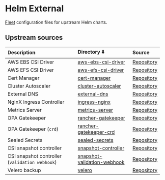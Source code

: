 # Helm External

[Fleet](https://fleet.rancher.io) configuration files for upstream Helm charts.

## Upstream sources

| Description                                    | Directory :arrow_down:                                     | Source                                                                                                     |
| :--------------------------------------------- | :--------------------------------------------------------- | :--------------------------------------------------------------------------------------------------------- |
| AWS EBS CSI Driver                             | [aws-ebs-csi-driver](aws-ebs-csi-driver)                   | [Repository](https://github.com/kubernetes-sigs/aws-ebs-csi-driver/tree/master/charts/aws-ebs-csi-driver)  |
| AWS EFS CSI Driver                             | [aws-efs-csi-driver](aws-efs-csi-driver)                   | [Repository](https://github.com/kubernetes-sigs/aws-efs-csi-driver/tree/master/charts/aws-efs-csi-driver)  |
| Cert Manager                                   | [cert-manager](cert-manager)                               | [Repository](https://github.com/jetstack/cert-manager/tree/master/deploy/charts/cert-manager)              |
| Cluster Autoscaler                             | [cluster-autoscaler](cluster-autoscaler)                   | [Repository](https://github.com/kubernetes/autoscaler/tree/master/charts/cluster-autoscaler)               |
| External DNS                                   | [external-dns](external-dns)                               | [Repository](https://github.com/kubernetes-sigs/external-dns/tree/master/charts/external-dns)              |
| NginX Ingress Controller                       | [ingress-nginx](ingress-nginx)                             | [Repository](https://github.com/kubernetes/ingress-nginx/tree/main/charts/ingress-nginx)                   |
| Metrics Server                                 | [metrics-server](metrics-server)                           | [Repository](https://github.com/bitnami/charts/tree/master/bitnami/metrics-server)                         |
| OPA Gatekeeper                                 | [rancher-gatekeeper](rancher-gatekeeper)                   | [Repository](https://github.com/rancher/charts/tree/dev-v2.6/charts/rancher-gatekeeper)                    |
| OPA Gatekeeper (`crd`)                         | [rancher-gatekeeper-crd](rancher-gatekeeper-crd)           | [Repository](https://github.com/rancher/charts/tree/dev-v2.6/charts/rancher-gatekeeper-crd)                |
| Sealed Secrets                                 | [sealed-secrets](sealed-secrets)                           | [Repository](https://github.com/bitnami-labs/sealed-secrets/tree/main/helm/sealed-secrets)                 |
| CSI snapshot controller                        | [snapshot-controller](snapshot-controller)                 | [Repository](https://github.com/piraeusdatastore/helm-charts/tree/main/charts/snapshot-controller)         |
| CSI snapshot controller (`validation webhook`) | [snapshot-validation-webhook](snapshot-validation-webhook) | [Repository](https://github.com/piraeusdatastore/helm-charts/tree/main/charts/snapshot-validation-webhook) |
| Velero backup                                  | [velero](velero)                                           | [Repository](https://github.com/vmware-tanzu/helm-charts/tree/main/charts/velero)                          |
